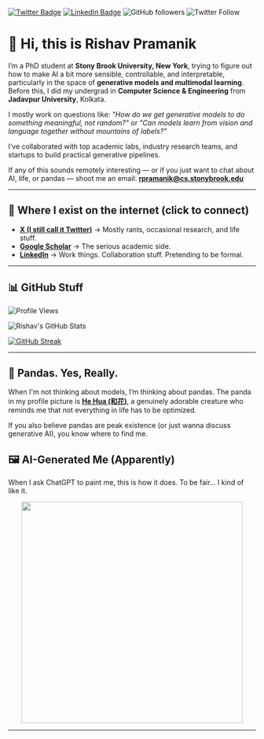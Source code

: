 [![Twitter Badge](https://img.shields.io/badge/-@rishavpramanik-1ca0f1?style=flat-square&labelColor=1ca0f1&logo=twitter&logoColor=white&link=https://twitter.com/RishavPramanik)](https://twitter.com/RishavPramanik)
[![LinkedIn Badge](https://img.shields.io/badge/-rishavpramanik-blue?style=flat-square&logo=Linkedin&logoColor=white&link=https://www.linkedin.com/in/rishavpramanik/)](https://www.linkedin.com/in/rishavpramanik/)
![GitHub followers](https://img.shields.io/github/followers/rishavpramanik?style=social)
![Twitter Follow](https://img.shields.io/twitter/follow/rishavpramanik?style=social)

# 👋 Hi, this is Rishav Pramanik

I’m a PhD student at **Stony Brook University, New York**, trying to figure out how to make AI a bit more sensible, controllable, and interpretable, particularly in the space of **generative models and multimodal learning**. Before this, I did my undergrad in **Computer Science & Engineering** from **Jadavpur University**, Kolkata.

I mostly work on questions like: *"How do we get generative models to do something meaningful, not random?"* or *"Can models learn from vision and language together without mountains of labels?"*

I’ve collaborated with top academic labs, industry research teams, and startups to build practical generative pipelines. 

If any of this sounds remotely interesting — or if you just want to chat about AI, life, or pandas — shoot me an email: **[rpramanik@cs.stonybrook.edu](mailto:rpramanik@cs.stonybrook.edu)**

---

## 🔗 Where I exist on the internet (click to connect)
- **[X (I still call it Twitter)](https://x.com/RishavPramanik)** → Mostly rants, occasional research, and life stuff.
- **[Google Scholar](https://scholar.google.com/citations?user=HK0s3E0AAAAJ&hl=en)** → The serious academic side.
- **[LinkedIn](https://www.linkedin.com/in/rishavpramanik/)** → Work things. Collaboration stuff. Pretending to be formal.

---

## 📊 GitHub Stuff
![Profile Views](https://komarev.com/ghpvc/?username=rishavpramanik&color=blue)

![Rishav's GitHub Stats](https://github-readme-stats.vercel.app/api?username=rishavpramanik&show_icons=true&theme=cobalt&count_private=true)

[![GitHub Streak](https://streak-stats.demolab.com?user=rishavpramanik&theme=gotham&hide_border=true&border_radius=4.7&date_format=j%20M%5B%20Y%5D&mode=weekly&count_private=true)](https://git.io/streak-stats)

---

## 🐼 Pandas. Yes, Really.

When I'm not thinking about models, I’m thinking about pandas. The panda in my profile picture is **[He Hua (和花)](https://en.wikipedia.org/wiki/Hua_Hua_(giant_panda))**, a genuinely adorable creature who reminds me that not everything in life has to be optimized.

If you also believe pandas are peak existence (or just wanna discuss generative AI), you know where to find me.

## 🖼️ AI-Generated Me (Apparently)

When I ask ChatGPT to paint me, this is how it does. To be fair... I kind of like it.

<p align="center">
  <img src="https://github.com/user-attachments/assets/fbaf40af-796f-482f-9295-08fd6d9271b7" width="450">
</p>


---
